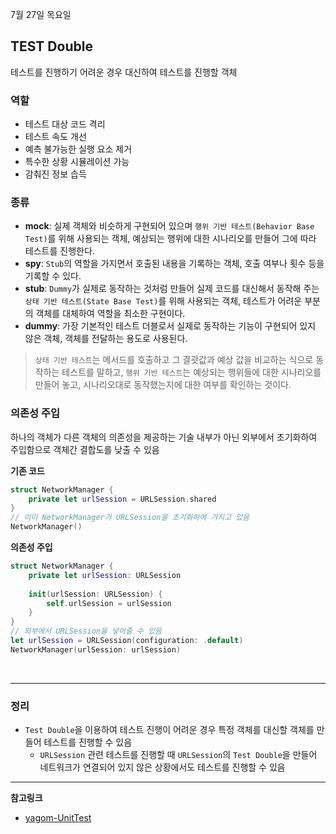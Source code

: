 7월 27일 목요일

## TEST Double
테스트를 진행하기 어려운 경우 대신하여 테스트를 진행할 객체

### 역할
- 테스트 대상 코드 격리
- 테스트 속도 개선
- 예측 불가능한 실행 요소 제거
- 특수한 상황 시뮬레이션 가능
- 감춰진 정보 습득

### 종류
- **mock**: 실제 객체와 비슷하게 구현되어 있으며 `행위 기반 테스트(Behavior Base Test)`를 위해 사용되는 객체, 예상되는 행위에 대한 시나리오를 만들어 그에 따라 테스트를 진행한다.
- **spy**: `Stub`의 역할을 가지면서 호출된 내용을 기록하는 객체, 호출 여부나 횟수 등을 기록할 수 있다.
- **stub**: `Dummy`가 실제로 동작하는 것처럼 만들어 실제 코드를 대신해서 동작해 주는 `상태 기반 테스트(State Base Test)`를 위해 사용되는 객체, 테스트가 어려운 부분의 객체를 대체하여 역할을 최소한 구현이다.
- **dummy**: 가장 기본적인 테스트 더블로서 실제로 동작하는 기능이 구현되어 있지 않은 객체, 객체를 전달하는 용도로 사용된다.

> `상태 기반 테스트`는 메서드를 호출하고 그 결괏값과 예상 값을 비교하는 식으로 동작하는 테스트를 말하고, `행위 기반 테스트`는 예상되는 행위들에 대한 시나리오를 만들어 놓고, 시나리오대로 동작했는지에 대한 여부를 확인하는 것이다.

### 의존성 주입
하나의 객체가 다른 객체의 의존성을 제공하는 기술
내부가 아닌 외부에서 초기화하여 주입함으로 객체간 결합도를 낮출 수 있음

**기존 코드**
```swift
struct NetworkManager {
    private let urlSession = URLSession.shared
}
// 이미 NetworkManager가 URLSession을 초기화하여 가지고 있음
NetworkManager()
```

**의존성 주입**
```swift
struct NetworkManager {
    private let urlSession: URLSession
    
    init(urlSession: URLSession) {
        self.urlSession = urlSession
    }
}
// 외부에서 URLSession을 넣어줄 수 있음
let urlSession = URLSession(configuration: .default)
NetworkManager(urlSession: urlSession)
```

</br>

---
### 정리
- `Test Double`을 이용하여 테스트 진행이 어려운 경우 특정 객체를 대신할 객체를 만들어 테스트를 진행할 수 있음
    - `URLSession` 관련 테스트를 진행할 때 `URLSession`의 `Test Double`을 만들어 네트워크가 연결되어 있지 않은 상황에서도 테스트를 진행할 수 있음

---
**참고링크**
- [yagom-UnitTest](https://yagom.net/courses/unit-test-작성하기/lessons/테스트를-위한-객체-만들기/topic/test-double/)
